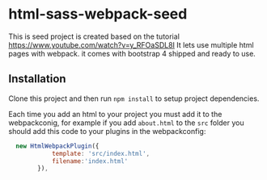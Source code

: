 # html-sass-webpack-seed
This is seed project is created based on the tutorial https://www.youtube.com/watch?v=y_RFOaSDL8I
It lets use multiple html pages with webpack. it comes with bootstrap 4 shipped and ready to use.

## Installation


Clone this project and then run `npm install` to setup project dependencies.

Each time you add an html to your project you must add it to the webpackconig, for example if you add `about.html` to the `src` folder you should add this code to your plugins in the webpackconfig:

```javascript
  new HtmlWebpackPlugin({
            template: 'src/index.html',
            filename:'index.html'
        }),
```